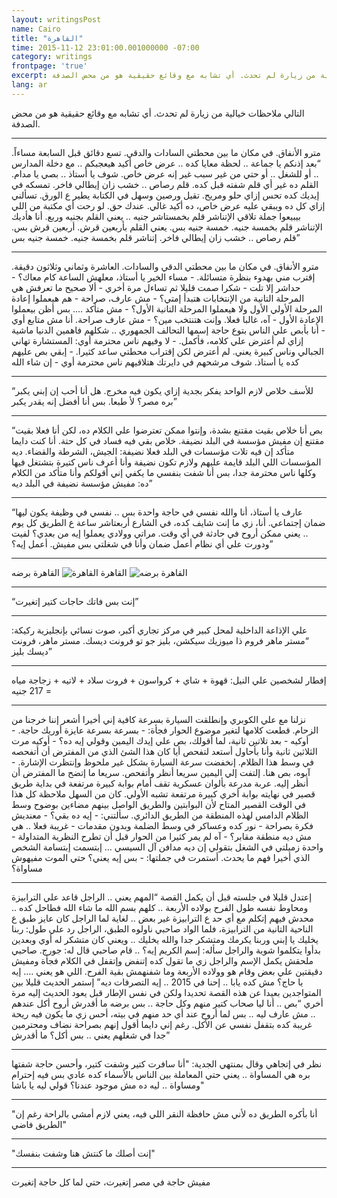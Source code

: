 ```yaml
---
layout: writingsPost
name: Cairo
title: "القاهرة"
time: 2015-11-12 23:01:00.001000000 -07:00
category: writings
frontpage: 'true'
excerpt: التالي ملاحظات خيالية من زيارة لم تحدث. أي تشابه مع وقائع حقيقية هو من محض الصدفة
lang: ar
--- 
```

التالي ملاحظات خيالية من زيارة لم تحدث. أي تشابه مع وقائع حقيقية هو من محض الصدفة.
<hr/>
مترو الأنفاق. في مكان ما بين محطتي السادات والدقي. تسع دقائق قبل السابعة مساءاً.  
“بعد إذنكم يا جماعة .. لحظة معايا كده .. عرض خاص أكيد هيعجبكم .. مع دخلة المدارس .. أو للشغل .. أو حتي من غير سبب غير إنه عرض خاص. شوف يا أستاذ .. بصي يا مدام. القلم ده غير أي قلم شفته قبل كده. قلم رصاص .. خشب زان إيطالي فاخر. تمسكه في إيديك كده تحس إزاي حلو ومريح. تقيل ورصين وسهل في الكتابة يطير ع الورق. تسألني إزاي كل ده ويبقي عليه عرض خاص، ده أكيد غالي. عندك حق. لو رحت أي مكتبة من اللي بيبيعوا جملة تلاقي الإتناشر قلم بخمستاشر جنيه .. يعني القلم بجنيه وربع. أنا هأديك الإتناشر قلم بخمسة جنيه.   
خمسة جنيه بس.   
يعني القلم بأربعين قرش. أربعين قرش بس. قلم رصاص .. خشب زان إيطالي فاخر. إتناشر قلم بخمسة جنيه. خمسة جنيه بس”
<hr/>
مترو الأنفاق. في مكان ما بين محطتي الدقي والسادات. العاشرة وثماني وثلاثون دقيقة. إقترب مني بهدوء بنظرة متسائلة.  
- مساء الخير يا أستاذ، معلهش الساعة كام معاك؟  
- حداشر إلا تلت  
- شكرا  
صمت قليلا ثم تساءل مرة أخري  
- ألا صحيح ما تعرفش هي المرحلة التانية من الإنتخابات هتبدأ إمتي؟  
- مش عارف، صراحة  
- هم هيعملوا إعادة المرحلة الأولي الأول ولا هيعملوا المرحلة التانية الأول؟  
- مش متأكد …. بس أظن بيعملوا الإعادة الأول  
- آه، غالبا فعلا. وإنت هتنتخب مين؟  
- مش عارف صراحة. أنا مش متابع أوي  
- أنا بأبص علي الناس بتوع حاجة إسمها التحالف الجمهوري .. شكلهم فاهمين الدنيا ماشية إزاي  
لم أعترض علي كلامه، فأكمل.  
- لا وفيهم ناس محترمة أوي: المستشارة تهاني الجبالي وناس كبيرة يعني.  
لم أعترض لكن إقتراب محطتي ساعد كثيرا.  
- إبقي بص عليهم كده يا أستاذ. شوف مرشحهم في دايرتك هتلاقيهم ناس محترمة أوي  
- إن شاء الله  
<hr/>
“للأسف خلاص لازم الواحد يفكر بجدية إزاي يكون فيه مخرج. هل أنا أحب إن إبني يكبر بره مصر؟   
لأ طبعا.   
بس أنا أفضل إنه يقدر يكبر”
<hr/>
“بص أنا خلاص بقيت مقتنع بشدة، وإنتوا ممكن تعترضوا علي الكلام ده، لكن أنا فعلا بقيت مقتنع إن مفيش مؤسسة في البلد نضيفة. خلاص بقي فيه فساد في كل حتة. أنا كنت دايما متأكد إن فيه تلات مؤسسات في البلد فعلا نضيفة: الجيش، الشرطة والقضاء. ديه المؤسسات اللي البلد قايمة عليهم ولازم تكون نضيفة وأنا أعرف ناس كتيرة بتشتغل فيها وكلها ناس محترمة جدا، بس أنا شفت بنفسي ما يكفي إني أقولكم وأنا متأكد من الكلام ده: مفيش مؤسسة نضيفة في البلد ديه”
<hr/>
“عارف يا أستاذ، أنا والله نفسي في حاجة واحدة بس .. نفسي في وظيفة يكون ليها ضمان إجتماعي. أنا، زي ما إنت شايف كده، في الشارع أربعتاشر ساعة ع الطريق كل يوم .. يعني ممكن أروح في حادثة في أي وقت. مراتي وولادي يعملوا إيه من بعدي؟ لفيت ودورت علي أي نظام أعمل ضمان وأنا في شغلتي بس مفيش. أعمل إيه؟”
<hr/>
القاهرة  
<img src="{{ site.imgFolder_writings }}{{ page.name }}/CairoNew2.png" alt="القاهرة" />  
القاهرة برضه  
<img src="{{ site.imgFolder_writings }}{{ page.name }}/CairoOld.png" alt="القاهرة برضه" />  
<hr/>
“إنت بس فاتك حاجات كتير إتغيرت”
<hr/>
علي الإذاعة الداخلية لمحل كبير في مركز تجاري أكبر، صوت نسائي بإنجليزية ركيكة:  
“مستر ماهر فروم ذا ميوزيك سيكشن، بليز جو تو فرونت ديسك. مستر ماهر، فرونت ديسك بليز”
<hr/>
إفطار لشخصين علي النيل: قهوة + شاي + كرواسون + فروت سلاد + لاتيه + زجاجة مياه = 217 جنيه
<hr/>
نزلنا مع علي الكوبري وإنطلقت السيارة بسرعة كافية إني أخيرا أشعر إننا خرجنا من الزحام. قطعت كلامها لتغير موضوع الحوار فجأة:  
- بسرعة بسرعة عايزة أوريك حاجة.  
- أوكيه  
- بعد تلاتين ثانية، لما أقولك، بص علي إيدك اليمين وقولي إيه ده؟  
- أوكيه  
مرت الثلاثين ثانية وأنا بأحاول أستعد لتفحص أيا كان هذا الشئ الذي من المفترض أن أتفحصه في وسط هذا الظلام. إنخفضت سرعة السيارة بشكل غير ملحوظ وإنتظرت الإشارة.  
- آيوه، بص هنا.  
إلتفت إلي اليمين سريعا أنظر وأتفحص. سريعا ما إتضح ما المفترض أن أنظر إليه. عربة مدرعة بألوان عسكرية تقف أمام بوابة كبيرة مرتفعة في بداية طريق قصير في نهايته بوابة أخري كبيرة مرتفعة تشبه الأولي. كان من السهل ملاحظة كل هذا في الوقت القصير المتاح لأن البوابتين والطريق الواصل بينهم مضاءين بوضوح وسط الظلام الدامس لهذه المنطقة من الطريق الدائري. سألتني:  
- إيه ده بقي؟  
- معنديش فكرة بصراحة  
- نور كده وعساكر في وسط الضلمة وبدون مقدمات  
- غريبة فعلا .. هي مش ديه منطقة مقابر؟  
- آه  
لم يمر كثيرا من الحوار قبل أن تطرح النظرية المتداولة  
- واحدة زميلتي في الشغل بتقولي إن ديه مدافن آل السيسي ...  
إبتسمت إبتسامة الشخص الذي أخيرا فهم ما يحدث. أستمرت في جملتها:  
- بس إيه يعني؟ حتي الموت مفيهوش مساواة؟  
<hr/>
إعتدل قليلا في جلسته قبل أن يكمل القصة  
“المهم يعني .. الراجل قاعد علي الترابيزة ومحاوط نفسه طول الفرح بولاده الأربعة .. كلهم بسم الله ما شاء الله فطاحل كده .. محدش فيهم إتكلم مع أي حد ع الترابيزة غير بعض .. لغاية لما الراجل كان عايز طبق ع الناحية التانية من الترابيزة، فلما الواد صاحبي ناولوه الطبق، الراجل رد علي طول: ربنا يخليك يا إبني وربنا يكرمك ومتشكر جدا والله يخليك .. ويعني كان متشكر له أوي وبعدين بدأوا يتكلموا شوية والراجل سأله: إسم الكريم إيه؟ .. قام صاحبي قال له: جورج.  
صاحبي ملحقش يكمل الإسم والراجل زي ما تقول كده إتنفض وإتقفل في الكلام فجأة ومفيش دقيقتين علي بعض وقام هو وولاده الأربعة وما شفنهمش بقية الفرح.   
اللي هو يعني …. إيه يا حاج؟ مش كده يابا .. إحنا في 2015 .. إيه التصرفات ديه”  
إستمر الحديث قليلا بين المتواجدين بعيدا عن هذه القصة تحديدا ولكن في نفس الإطار قبل يعود الحديث إليه مرة أخري  
“بص .. أنا ليا صحاب كتير منهم وكل حاجة .. بس برضه ما أقدرش أروح أكل عندهم .. مش عارف ليه .. بس لما أروح عند أي حد منهم في بيته، أحس زي ما يكون فيه ريحة غريبة كده بتقفل نفسي عن الأكل. رغم إني دايما أقول إنهم بصراحة نضاف ومحترمين جدا في شغلهم يعني .. بس أكل؟ ما أقدرش”  
<hr/>
نظر في إتجاهي وقال بمنتهي الجدية:  
"أنا سافرت كتير وشفت كتير، وأحسن حاجة شفتها بره هي المساواة .. يعني حتي المعاملة بين الناس بالأسماء كده عادي بس فيه إحترام ومساواة .. ليه ده مش موجود عندنا؟ قولي ليه يا باشا"  
<hr/>
"أنا بأكره الطريق ده لأني مش حافظة النقر اللي فيه، يعني لازم أمشي بالراحة رغم إن الطريق فاضي"  
<hr/>
"إنت أصلك ما كنتش هنا وشفت بنفسك"  
<hr/>
مفيش حاجة في مصر إتغيرت، حتي لما كل حاجة إتغيرت  